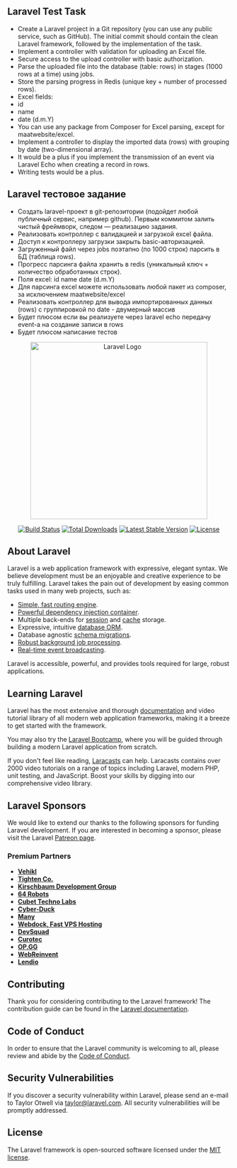 ## Laravel Test Task

- Create a Laravel project in a Git repository (you can use any public service, such as GitHub). The initial commit should contain the clean Laravel framework, followed by the implementation of the task.
- Implement a controller with validation for uploading an Excel file.
- Secure access to the upload controller with basic authorization.
- Parse the uploaded file into the database (table: rows) in stages (1000 rows at a time) using jobs.
- Store the parsing progress in Redis (unique key + number of processed rows).
- Excel fields:
- id
- name
- date (d.m.Y)
- You can use any package from Composer for Excel parsing, except for maatwebsite/excel.
- Implement a controller to display the imported data (rows) with grouping by date (two-dimensional array).
- It would be a plus if you implement the transmission of an event via Laravel Echo when creating a record in rows.
- Writing tests would be a plus.

## Laravel тестовое задание 

- Создать laravel-проект в git-репозитории (подойдет любой публичный сервис, например github). Первым коммитом залить чистый фреймворк, следом — реализацию задания.
- Реализовать контроллер с валидацией и загрузкой excel файла.
- Доступ к контроллеру загрузки закрыть basic-авторизацией.
- Загруженный файл через jobs поэтапно (по 1000 строк) парсить в БД (таблица rows).
- Прогресс парсинга файла хранить в redis (уникальный ключ + количество обработанных строк).
- Поля excel: 
id
name
date (d.m.Y)
- Для парсинга excel можете использовать любой пакет из composer, за исключением maatwebsite/excel
- Реализовать контроллер для вывода импортированных данных (rows) с группировкой по date - двумерный массив
- Будет плюсом если вы реализуете через laravel echo передачу event-а на создание записи в rows
- Будет плюсом написание тестов


<p align="center"><a href="https://laravel.com" target="_blank"><img src="https://raw.githubusercontent.com/laravel/art/master/logo-lockup/5%20SVG/2%20CMYK/1%20Full%20Color/laravel-logolockup-cmyk-red.svg" width="400" alt="Laravel Logo"></a></p>

<p align="center">
<a href="https://github.com/laravel/framework/actions"><img src="https://github.com/laravel/framework/workflows/tests/badge.svg" alt="Build Status"></a>
<a href="https://packagist.org/packages/laravel/framework"><img src="https://img.shields.io/packagist/dt/laravel/framework" alt="Total Downloads"></a>
<a href="https://packagist.org/packages/laravel/framework"><img src="https://img.shields.io/packagist/v/laravel/framework" alt="Latest Stable Version"></a>
<a href="https://packagist.org/packages/laravel/framework"><img src="https://img.shields.io/packagist/l/laravel/framework" alt="License"></a>
</p>

## About Laravel

Laravel is a web application framework with expressive, elegant syntax. We believe development must be an enjoyable and creative experience to be truly fulfilling. Laravel takes the pain out of development by easing common tasks used in many web projects, such as:

- [Simple, fast routing engine](https://laravel.com/docs/routing).
- [Powerful dependency injection container](https://laravel.com/docs/container).
- Multiple back-ends for [session](https://laravel.com/docs/session) and [cache](https://laravel.com/docs/cache) storage.
- Expressive, intuitive [database ORM](https://laravel.com/docs/eloquent).
- Database agnostic [schema migrations](https://laravel.com/docs/migrations).
- [Robust background job processing](https://laravel.com/docs/queues).
- [Real-time event broadcasting](https://laravel.com/docs/broadcasting).

Laravel is accessible, powerful, and provides tools required for large, robust applications.

## Learning Laravel

Laravel has the most extensive and thorough [documentation](https://laravel.com/docs) and video tutorial library of all modern web application frameworks, making it a breeze to get started with the framework.

You may also try the [Laravel Bootcamp](https://bootcamp.laravel.com), where you will be guided through building a modern Laravel application from scratch.

If you don't feel like reading, [Laracasts](https://laracasts.com) can help. Laracasts contains over 2000 video tutorials on a range of topics including Laravel, modern PHP, unit testing, and JavaScript. Boost your skills by digging into our comprehensive video library.

## Laravel Sponsors

We would like to extend our thanks to the following sponsors for funding Laravel development. If you are interested in becoming a sponsor, please visit the Laravel [Patreon page](https://patreon.com/taylorotwell).

### Premium Partners

- **[Vehikl](https://vehikl.com/)**
- **[Tighten Co.](https://tighten.co)**
- **[Kirschbaum Development Group](https://kirschbaumdevelopment.com)**
- **[64 Robots](https://64robots.com)**
- **[Cubet Techno Labs](https://cubettech.com)**
- **[Cyber-Duck](https://cyber-duck.co.uk)**
- **[Many](https://www.many.co.uk)**
- **[Webdock, Fast VPS Hosting](https://www.webdock.io/en)**
- **[DevSquad](https://devsquad.com)**
- **[Curotec](https://www.curotec.com/services/technologies/laravel/)**
- **[OP.GG](https://op.gg)**
- **[WebReinvent](https://webreinvent.com/?utm_source=laravel&utm_medium=github&utm_campaign=patreon-sponsors)**
- **[Lendio](https://lendio.com)**

## Contributing

Thank you for considering contributing to the Laravel framework! The contribution guide can be found in the [Laravel documentation](https://laravel.com/docs/contributions).

## Code of Conduct

In order to ensure that the Laravel community is welcoming to all, please review and abide by the [Code of Conduct](https://laravel.com/docs/contributions#code-of-conduct).

## Security Vulnerabilities

If you discover a security vulnerability within Laravel, please send an e-mail to Taylor Otwell via [taylor@laravel.com](mailto:taylor@laravel.com). All security vulnerabilities will be promptly addressed.

## License

The Laravel framework is open-sourced software licensed under the [MIT license](https://opensource.org/licenses/MIT).
